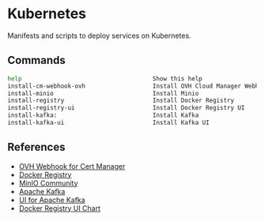 # Kubernetes

Manifests and scripts to deploy services on Kubernetes.

## Commands

```bash
help                                     Show this help
install-cm-webhook-ovh                   Install OVH Cloud Manager Webhook
install-minio                            Install Minio
install-registry                         Install Docker Registry
install-registry-ui                      Install Docker Registry UI
install-kafka:                           Install Kafka
install-kafka-ui                         Install Kafka UI
```

## References

- [OVH Webhook for Cert Manager](https://aureq.github.io/cert-manager-webhook-ovh/)
- [Docker Registry](https://artifacthub.io/packages/helm/twuni/docker-registry)
- [MinIO Community](https://github.com/minio/minio/tree/master/helm/minio)
- [Apache Kafka](https://github.com/bitnami/charts/tree/main/bitnami/kafka)
- [UI for Apache Kafka](https://docs.kafka-ui.provectus.io/)
- [Docker Registry UI Chart](https://helm.joxit.dev/charts/docker-registry-ui/)
